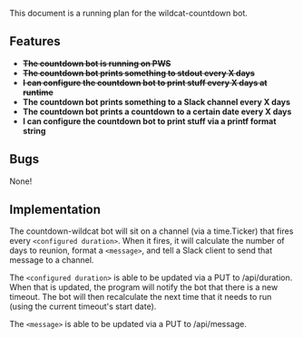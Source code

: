 This document is a running plan for the wildcat-countdown bot.

## Features

- ~~**The countdown bot is running on PWS**~~
- ~~**The countdown bot prints something to stdout every X days**~~
- ~~**I can configure the countdown bot to print stuff every X days at runtime**~~
- **The countdown bot prints something to a Slack channel every X days**
- **The countdown bot prints a countdown to a certain date every X days**
- **I can configure the countdown bot to print stuff via a printf format string**

## Bugs

None!

## Implementation

The countdown-wildcat bot will sit on a channel (via a time.Ticker) that fires every `<configured duration>`. When it fires, it will calculate the number of days to reunion, format a `<message>`, and tell a Slack client to send that message to a channel.

The `<configured duration>` is able to be updated via a PUT to /api/duration. When that is updated, the program will notify the bot that there is a new timeout. The bot will then recalculate the next time that it needs to run (using the current timeout's start date).

The `<message>` is able to be updated via a PUT to /api/message.
